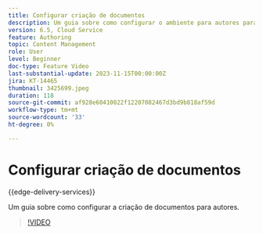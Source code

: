 ```yaml
---
title: Configurar criação de documentos
description: Um guia sobre como configurar o ambiente para autores para a criação de documentos.
version: 6.5, Cloud Service
feature: Authoring
topic: Content Management
role: User
level: Beginner
doc-type: Feature Video
last-substantial-update: 2023-11-15T00:00:00Z
jira: KT-14465
thumbnail: 3425699.jpeg
duration: 118
source-git-commit: af928e60410022f12207082467d3bd9b818af59d
workflow-type: tm+mt
source-wordcount: '33'
ht-degree: 0%

---
```



# Configurar criação de documentos

{{edge-delivery-services}}

Um guia sobre como configurar a criação de documentos para autores.

>[!VIDEO](https://video.tv.adobe.com/v/3425699/?learn=on)
